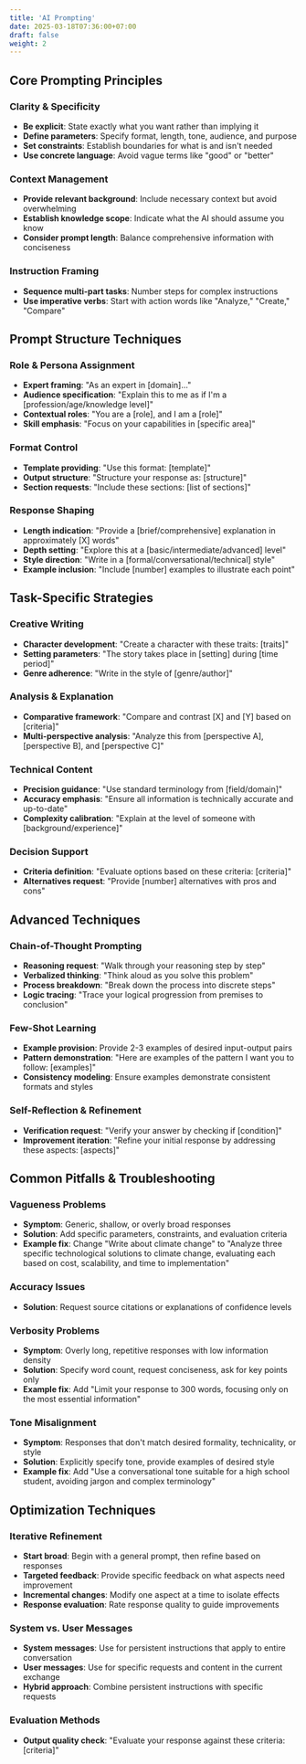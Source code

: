 ```yaml
---
title: 'AI Prompting'
date: 2025-03-18T07:36:00+07:00
draft: false
weight: 2
---
```


## Core Prompting Principles

### Clarity & Specificity

- **Be explicit**: State exactly what you want rather than implying it
- **Define parameters**: Specify format, length, tone, audience, and purpose
- **Set constraints**: Establish boundaries for what is and isn't needed
- **Use concrete language**: Avoid vague terms like "good" or "better"

### Context Management

- **Provide relevant background**: Include necessary context but avoid overwhelming
- **Establish knowledge scope**: Indicate what the AI should assume you know
- **Consider prompt length**: Balance comprehensive information with conciseness

### Instruction Framing

- **Sequence multi-part tasks**: Number steps for complex instructions
- **Use imperative verbs**: Start with action words like "Analyze," "Create," "Compare"

## Prompt Structure Techniques

### Role & Persona Assignment

- **Expert framing**: "As an expert in [domain]..."
- **Audience specification**: "Explain this to me as if I'm a [profession/age/knowledge level]"
- **Contextual roles**: "You are a [role], and I am a [role]"
- **Skill emphasis**: "Focus on your capabilities in [specific area]"

### Format Control

- **Template providing**: "Use this format: [template]"
- **Output structure**: "Structure your response as: [structure]"
- **Section requests**: "Include these sections: [list of sections]"

### Response Shaping

- **Length indication**: "Provide a [brief/comprehensive] explanation in approximately [X] words"
- **Depth setting**: "Explore this at a [basic/intermediate/advanced] level"
- **Style direction**: "Write in a [formal/conversational/technical] style"
- **Example inclusion**: "Include [number] examples to illustrate each point"

## Task-Specific Strategies

### Creative Writing

- **Character development**: "Create a character with these traits: [traits]"
- **Setting parameters**: "The story takes place in [setting] during [time period]"
- **Genre adherence**: "Write in the style of [genre/author]"

### Analysis & Explanation

- **Comparative framework**: "Compare and contrast [X] and [Y] based on [criteria]"
- **Multi-perspective analysis**: "Analyze this from [perspective A], [perspective B], and [perspective C]"

### Technical Content

- **Precision guidance**: "Use standard terminology from [field/domain]"
- **Accuracy emphasis**: "Ensure all information is technically accurate and up-to-date"
- **Complexity calibration**: "Explain at the level of someone with [background/experience]"

### Decision Support

- **Criteria definition**: "Evaluate options based on these criteria: [criteria]"
- **Alternatives request**: "Provide [number] alternatives with pros and cons"

## Advanced Techniques

### Chain-of-Thought Prompting

- **Reasoning request**: "Walk through your reasoning step by step"
- **Verbalized thinking**: "Think aloud as you solve this problem"
- **Process breakdown**: "Break down the process into discrete steps"
- **Logic tracing**: "Trace your logical progression from premises to conclusion"

### Few-Shot Learning

- **Example provision**: Provide 2-3 examples of desired input-output pairs
- **Pattern demonstration**: "Here are examples of the pattern I want you to follow: [examples]"
- **Consistency modeling**: Ensure examples demonstrate consistent formats and styles

### Self-Reflection & Refinement

- **Verification request**: "Verify your answer by checking if [condition]"
- **Improvement iteration**: "Refine your initial response by addressing these aspects: [aspects]"

## Common Pitfalls & Troubleshooting

### Vagueness Problems

- **Symptom**: Generic, shallow, or overly broad responses
- **Solution**: Add specific parameters, constraints, and evaluation criteria
- **Example fix**: Change "Write about climate change" to "Analyze three specific technological solutions to climate change, evaluating each based on cost, scalability, and time to implementation"

### Accuracy Issues

- **Solution**: Request source citations or explanations of confidence levels

### Verbosity Problems

- **Symptom**: Overly long, repetitive responses with low information density
- **Solution**: Specify word count, request conciseness, ask for key points only
- **Example fix**: Add "Limit your response to 300 words, focusing only on the most essential information"

### Tone Misalignment

- **Symptom**: Responses that don't match desired formality, technicality, or style
- **Solution**: Explicitly specify tone, provide examples of desired style
- **Example fix**: Add "Use a conversational tone suitable for a high school student, avoiding jargon and complex terminology"

## Optimization Techniques

### Iterative Refinement

- **Start broad**: Begin with a general prompt, then refine based on responses
- **Targeted feedback**: Provide specific feedback on what aspects need improvement
- **Incremental changes**: Modify one aspect at a time to isolate effects
- **Response evaluation**: Rate response quality to guide improvements

### System vs. User Messages

- **System messages**: Use for persistent instructions that apply to entire conversation
- **User messages**: Use for specific requests and content in the current exchange
- **Hybrid approach**: Combine persistent instructions with specific requests

### Evaluation Methods

- **Output quality check**: "Evaluate your response against these criteria: [criteria]"
